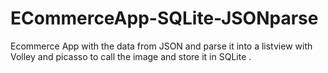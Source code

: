 # ECommerceApp-SQLite-JSONparse
Ecommerce App with the data from JSON and parse it into a listview with Volley and picasso to call the image and store it in SQLite .
